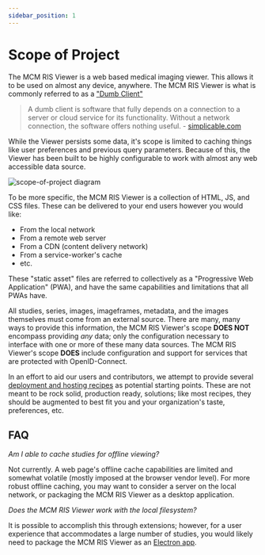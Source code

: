 ```yaml
---
sidebar_position: 1
---
```

# Scope of Project

The MCM RIS Viewer is a web based medical imaging viewer. This allows it to be used
on almost any device, anywhere. The MCM RIS Viewer is what is commonly referred to
as a ["Dumb Client"][simplicable]

> A dumb client is software that fully depends on a connection to a server or
> cloud service for its functionality. Without a network connection, the
> software offers nothing useful. - [simplicable.com][simplicable]

While the Viewer persists some data, it's scope is limited to caching things
like user preferences and previous query parameters. Because of this, the Viewer
has been built to be highly configurable to work with almost any web accessible
data source.

![scope-of-project diagram](./../assets/img/scope-of-project.png)

To be more specific, the MCM RIS Viewer is a collection of HTML, JS, and CSS files.
These can be delivered to your end users however you would like:

- From the local network
- From a remote web server
- From a CDN (content delivery network)
- From a service-worker's cache
- etc.

These "static asset" files are referred to collectively as a "Progressive Web
Application" (PWA), and have the same capabilities and limitations that all PWAs
have.

All studies, series, images, imageframes, metadata, and the images themselves
must come from an external source. There are many, many ways to provide this
information, the MCM RIS Viewer's scope **DOES NOT** encompass providing _any_
data; only the configuration necessary to interface with one or more of these
many data sources. The MCM RIS Viewer's scope **DOES** include configuration and
support for services that are protected with OpenID-Connect.

In an effort to aid our users and contributors, we attempt to provide several
[deployment and hosting recipes](./deployment/index.md) as potential starting
points. These are not meant to be rock solid, production ready, solutions; like
most recipes, they should be augmented to best fit you and your organization's
taste, preferences, etc.

## FAQ

_Am I able to cache studies for offline viewing?_

Not currently. A web page's offline cache capabilities are limited and somewhat
volatile (mostly imposed at the browser vendor level). For more robust offline
caching, you may want to consider a server on the local network, or packaging
the MCM RIS Viewer as a desktop application.

_Does the MCM RIS Viewer work with the local filesystem?_

It is possible to accomplish this through extensions; however, for a user
experience that accommodates a large number of studies, you would likely need to
package the MCM RIS Viewer as an [Electron app][electron].

<!--
  Links
  -->

<!-- prettier-ignore-start -->
[simplicable]: https://simplicable.com/new/dumb-client
[electron]: https://electronjs.org/
<!-- prettier-ignore-end -->
